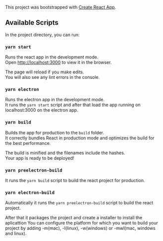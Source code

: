 This project was bootstrapped with [Create React App](https://github.com/facebook/create-react-app).

## Available Scripts

In the project directory, you can run:

### `yarn start`

Runs the react app in the development mode.<br />
Open [http://localhost:3000](http://localhost:3000) to view it in the browser.

The page will reload if you make edits.<br />
You will also see any lint errors in the console.

### `yarn electron`

Runs the electron app in the development mode.<br />
It runs the `yarn start` script and after that load the app running on localhost:3000 on the electron app.

### `yarn build`

Builds the app for production to the `build` folder.<br />
It correctly bundles React in production mode and optimizes the build for the best performance.

The build is minified and the filenames include the hashes.<br />
Your app is ready to be deployed!

### `yarn preelectron-build`

It runs the `yarn build` script to build the react project for production.<br/>

### `yarn electron-build`

Automatically it runs the `yarn preelectron-build` script to build the react project.<br/>

After that it packages the project and create a installer to install the aplicattion
You can configure the platform for which you want to build your project by adding -m(mac), -l(linux), -w(windows) or -mwl(mac, windows and linux).<br/>